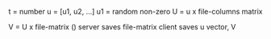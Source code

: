 t = number
u = [u1, u2, ...] u1 = random non-zero
U = u x file-columns matrix

V = U x file-matrix ()
server saves file-matrix
client saves u vector, V
